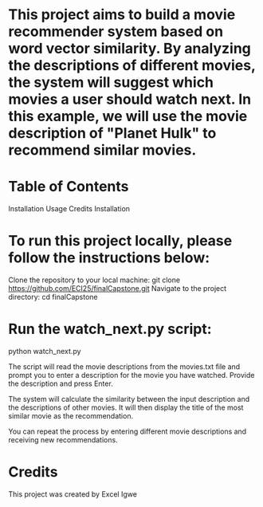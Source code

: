 # This project aims to build a movie recommender system based on word vector similarity. By analyzing the descriptions of different movies, the system will suggest which movies a user should watch next. In this example, we will use the movie description of "Planet Hulk" to recommend similar movies.
# Table of Contents
Installation
Usage
Credits
Installation

# To run this project locally, please follow the instructions below:

Clone the repository to your local machine:
git clone https://github.com/ECI25/finalCapstone.git
Navigate to the project directory:
cd finalCapstone

# Run the watch_next.py script:
 python watch_next.py

The script will read the movie descriptions from the movies.txt file and prompt you to enter a description for the movie you have watched. Provide the description and press Enter.

The system will calculate the similarity between the input description and the descriptions of other movies. It will then display the title of the most similar movie as the recommendation.

You can repeat the process by entering different movie descriptions and receiving new recommendations.

# Credits
This project was created by Excel Igwe